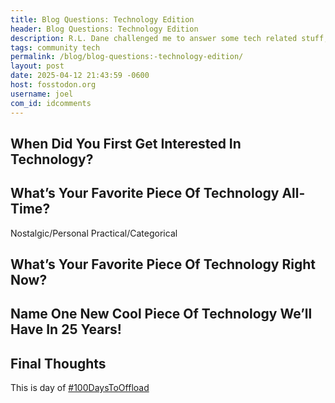```yaml
---
title: Blog Questions: Technology Edition
header: Blog Questions: Technology Edition
description: R.L. Dane challenged me to answer some tech related stuff, let's go!
tags: community tech
permalink: /blog/blog-questions:-technology-edition/
layout: post
date: 2025-04-12 21:43:59 -0600
host: fosstodon.org
username: joel
com_id: idcomments
---
```

## When Did You First Get Interested In Technology?
## What’s Your Favorite Piece Of Technology All-Time?
Nostalgic/Personal
Practical/Categorical
## What’s Your Favorite Piece Of Technology Right Now?
## Name One New Cool Piece Of Technology We’ll Have In 25 Years!
## Final Thoughts


This is day of [#100DaysToOffload](https://100daystooffload.com)
